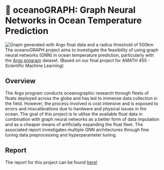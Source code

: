 # 🌊 oceanoGRAPH: Graph Neural Networks in Ocean Temperature Prediction
![](/img/worldmap_nodes.png?raw=true "Graph generated with Argo float data and a radius threshold of 500km")
The oceanoGRAPH project aims to investigate the feasibility of using graph neural networks (GNN) in ocean temperature prediction, particularly with the [Argo program](https://argo.ucsd.edu/) dataset.
(Based on our final project for AMATH 455 - Scientific Machine Learning)

## Overview
The Argo program conducts oceanographic research through fleets of floats deployed across the globe and has led to immense data collection in the field. However, the process involved is cost intensive and is exposed to errors and miscalibrations due to hardware and physical issues in the ocean. The goal of this project is to utilise the available float data in combination with graph neural networks as a better form of data imputation and as a cheaper means of artificially expanding the float fleet. The associated report investigates multiple GNN architectures through fine tuning data preprocessing and hyperparameter tuning.

## Report
The report for this project can be found [here!](https://github.com/soumenons/oceanoGRAPH/blob/main/FinalProject_Report.pdf)
